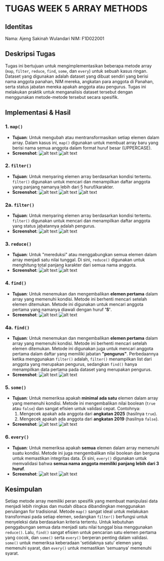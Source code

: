 # TUGAS WEEK 5 ARRAY METHODS

## **Identitas**
Nama: Ajeng Sakinah Wulandari
NIM: F1D022001

## Deskripsi Tugas

Tugas ini bertujuan untuk mengimplementasikan beberapa metode array (`map`, `filter`, `reduce`, `find`, `some`, dan `every`) untuk sebuah kasus ringan. Dataset yang digunakan adalah dataset yang dibuat sendiri yang berisi nama anggota panahan, NIM mereka, angkatan para anggota di Panahan, serta status jabatan mereka apakah anggota atau pengurus. Tugas ini melakukan praktik untuk menganalisis dataset tersebut dengan menggunakan metode-metode tersebut secara spesifik.

## **Implementasi & Hasil**

### **1. `map()`**
- **Tujuan**: Untuk mengubah atau mentransformasikan setiap elemen dalam array. Dalam kasus ini, `map()` digunakan untuk membuat array baru yang berisi nama semua anggota dalam format huruf besar (UPPERCASE).
- **Screenshot**:
![alt text](image.png)
![alt text](image-1.png)

### **2. `filter()`**
- **Tujuan**: Untuk menyaring elemen array berdasarkan kondisi tertentu. `filter()` digunakan untuk mencari dan menampilkan daftar anggota yang panjang namanya lebih dari 5 huruf/karakter.
- **Screenshot**:
![alt text](image-2.png)
![alt text](image-3.png)
![alt text](image-4.png)

### **2a. `filter()`**
- **Tujuan**: Untuk menyaring elemen array berdasarkan kondisi tertentu. `filter()` digunakan untuk mencari dan menampilkan daftar anggota yang status jabatannya adalah pengurus.
- **Screenshot**:
![alt text](image-5.png)
![alt text](image-6.png)

### **3. `reduce()`**
- **Tujuan**: Untuk "mereduksi" atau menggabungkan semua elemen dalam array menjadi satu nilai tunggal. Di sini, `reduce()` digunakan untuk menghitung total panjang karakter dari semua nama anggota.
- **Screenshot**:
![alt text](image-8.png)
![alt text](image-7.png)

### **4. `find()`**
- **Tujuan**: Untuk menemukan dan mengembalikan **elemen pertama** dalam array yang memenuhi kondisi. Metode ini berhenti mencari setelah elemen ditemukan. Metode ini digunakan untuk mencari anggota pertama yang namanya diawali dengan huruf **'S'**.
- **Screenshot**:
![alt text](image-9.png)
![alt text](image-10.png)

### **4a. `find()`**
- **Tujuan**: Untuk menemukan dan mengembalikan **elemen pertama** dalam array yang memenuhi kondisi. Metode ini berhenti mencari setelah elemen ditemukan. Metode ini digunakan juga untuk mencari anggota pertama dalam daftar yang memiliki jabatan **"pengurus"**. Perbedaannya ketika menggunakan `filter()` adalah, `filter()` menampilkan list dari anggota yang merupakan pengurus, sedangkan `find()` hanya menampilkan data pertama pada dataset yang merupakan pengurus.
- **Screenshot**:
![alt text](image-11.png)
![alt text](image-12.png)

### **5. `some()`**
- **Tujuan**: Untuk memeriksa apakah **minimal ada satu** elemen dalam array yang memenuhi kondisi. Metode ini mengembalikan nilai boolean (`true` atau `false`) dan sangat efisien untuk validasi cepat. Contohnya:
    1.  Mengecek apakah ada anggota dari **angkatan 2025** (hasilnya `true`).
    2.  Mengecek apakah ada anggota dari **angkatan 2019** (hasilnya `false`).
- **Screenshot**:
![alt text](image-13.png)
![alt text](image-14.png)

### **6. `every()`**
- **Tujuan**: Untuk memeriksa apakah **semua** elemen dalam array memenuhi suatu kondisi. Metode ini juga mengembalikan nilai boolean dan berguna untuk memastikan integritas data. Di sini, `every()` digunakan untuk memvalidasi bahwa **semua nama anggota memiliki panjang lebih dari 3 huruf**.
- **Screenshot**:
![alt text](image-15.png)
![alt text](image-16.png)

## **Kesimpulan**

Setiap metode array memiliki peran spesifik yang membuat manipulasi data menjadi lebih ringkas dan mudah dibaca dibandingkan menggunakan perulangan for tradisional. Metode `map()` sangat ideal untuk melakukan transformasi pada setiap elemen, sedangkan `filter()` berfungsi untuk menyeleksi data berdasarkan kriteria tertentu. Untuk kebutuhan penggabungan semua data menjadi satu nilai tunggal bisa menggunakan `reduce()`. Lalu, `find()` sangat efisien untuk pencarian satu elemen pertama yang cocok, dan `some()` serta `every()` berperan penting dalam validasi. `some()` untuk memeriksa keberadaan 'setidaknya satu' elemen yang memenuhi syarat, dan `every()` untuk memastikan 'semuanya' memenuhi syarat.